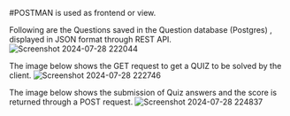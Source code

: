 #POSTMAN is used as frontend or view.

Following are the Questions saved in the Question database (Postgres) , displayed in JSON format through REST API.
![Screenshot 2024-07-28 222044](https://github.com/user-attachments/assets/75ea5011-0ae9-49b7-982e-386270025223)

The image below shows the GET request to get a QUIZ to be solved by the client.
![Screenshot 2024-07-28 222746](https://github.com/user-attachments/assets/32b0b5c6-cb80-4cbf-abfd-9741f9f72c4c)

The image below shows the submission of Quiz answers and the score is returned through a POST request.
![Screenshot 2024-07-28 224837](https://github.com/user-attachments/assets/c34885d3-5ca0-49f3-aa8b-7baa23293ea2)
